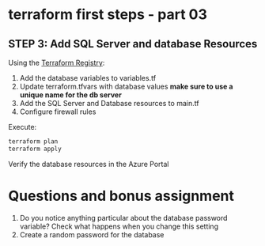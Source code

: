 # terraform first steps - part 03

## STEP 3: Add SQL Server and database Resources

Using the [Terraform Registry](https://registry.terraform.io):

1. Add the database variables to variables.tf
2. Update terraform.tfvars with database values __make sure to use a unique name for the db server__
3. Add the SQL Server and Database resources to main.tf
4. Configure firewall rules

Execute:
```bash
terraform plan
terraform apply
```

Verify the database resources in the Azure Portal

# Questions and bonus assignment
1. Do you notice anything particular about the database password variable? Check what happens when you change this setting
2. Create a random password for the database
